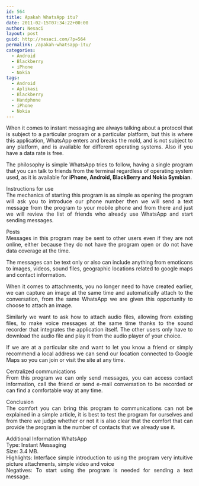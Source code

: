 ```yaml
---
id: 564
title: Apakah WhatsApp itu?
date: 2011-02-15T07:34:22+00:00
author: Nesaci
layout: post
guid: http://nesaci.com/?p=564
permalink: /apakah-whatsapp-itu/
categories:
  - Android
  - Blackberry
  - iPhone
  - Nokia
tags:
  - Android
  - Aplikasi
  - Blackberry
  - Handphone
  - iPhone
  - Nokia
---
```

<p style="text-align: justify;">
  When it comes to instant messaging are always talking about a protocol that is subject to a particular program or a particular platform, but this is where this application, WhatsApp enters and breaks the mold, and is not subject to any platform, and is available for different operating systems. Also if you have a data rate is free.
</p>

<p style="text-align: justify;">
  The philosophy is simple WhatsApp tries to follow, having a single program that you can talk to friends from the terminal regardless of operating system used, as it is available for <strong>iPhone, Android, BlackBerry and Nokia Symbian</strong>.
</p>

<p style="text-align: justify;">
  Instructions for use<br /> The mechanics of starting this program is as simple as opening the program will ask you to introduce our phone number then we will send a text message from the program to your mobile phone and from there and just we will review the list of friends who already use WhatsApp and start sending messages.
</p>

<p style="text-align: justify;">
  Posts<br /> Messages in this program may be sent to other users even if they are not online, either because they do not have the program open or do not have data coverage at the time.
</p>

<p style="text-align: justify;">
  The messages can be text only or also can include anything from emoticons to images, videos, sound files, geographic locations related to google maps and contact information.
</p>

<p style="text-align: justify;">
  When it comes to attachments, you no longer need to have created earlier, we can capture an image at the same time and automatically attach to the conversation, from the same WhatsApp we are given this opportunity to choose to attach an image.
</p>

<p style="text-align: justify;">
  Similarly we want to ask how to attach audio files, allowing from existing files, to make voice messages at the same time thanks to the sound recorder that integrates the application itself. The other users only have to download the audio file and play it from the audio player of your choice.
</p>

<p style="text-align: justify;">
  If we are at a particular site and want to let you know a friend or simply recommend a local address we can send our location connected to Google Maps so you can join or visit the site at any time.
</p>

<p style="text-align: justify;">
  Centralized communications<br /> From this program we can only send messages, you can access contact information, call the friend or send e-mail conversation to be recorded or can find a comfortable way at any time.
</p>

<p style="text-align: justify;">
  Conclusion<br /> The comfort you can bring this program to communications can not be explained in a simple article, it is best to test the program for ourselves and from there we judge whether or not it is also clear that the comfort that can provide the program is the number of contacts that we already use it.
</p>

<p style="text-align: justify;">
  Additional Information WhatsApp<br /> Type: Instant Messaging<br /> Size: 3.4 MB.<br /> Highlights: Interface simple introduction to using the program very intuitive picture attachments, simple video and voice<br /> Negatives: To start using the program is needed for sending a text message.
</p>